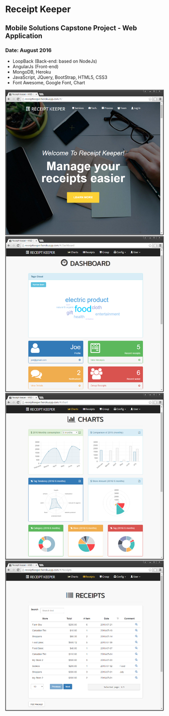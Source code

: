 # Receipt Keeper
## Mobile Solutions Capstone Project - Web Application
### Date: August 2016

-	LoopBack (Back-end: based on NodeJs)
-	AngularJs (Front-end)
-	MongoDB, Heroku
-	JavaScript, JQuery, BootStrap, HTML5, CSS3
-	Font Awesome, Google Font, Chart

![Build Status](https://github.com/Skim0082/receiptkeeper/blob/master/receiptkeeper01.png)
![Build Status](https://github.com/Skim0082/receiptkeeper/blob/master/receiptkeeper02.png)
![Build Status](https://github.com/Skim0082/receiptkeeper/blob/master/receiptkeeper03.png)
![Build Status](https://github.com/Skim0082/receiptkeeper/blob/master/receiptkeeper04.png)
